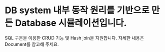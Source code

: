 # DB system 내부 동작 원리를 기반으로 만든 Database 시뮬레이션입니다.

SQL 구문을 이용한 CRUD 기능 및 Hash join을 지원합니다.
자세한 내용은 Document를 참고해 주세요.
